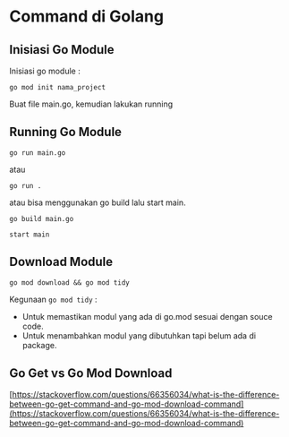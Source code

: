 # Command di Golang

## Inisiasi Go Module

Inisiasi go module :

```
go mod init nama_project
```

Buat file main.go, kemudian lakukan running

## Running Go Module

```
go run main.go
```

atau

```
go run .
```

atau bisa menggunakan go build lalu start main.

```
go build main.go
```

```
start main
```

## Download Module

```
go mod download && go mod tidy
```

Kegunaan `go mod tidy` :

* Untuk memastikan modul yang ada di go.mod sesuai dengan souce code.
* Untuk menambahkan modul yang dibutuhkan tapi belum ada di package.

## Go Get vs Go Mod Download

[https://stackoverflow.com/questions/66356034/what-is-the-difference-between-go-get-command-and-go-mod-download-command](https://stackoverflow.com/questions/66356034/what-is-the-difference-between-go-get-command-and-go-mod-download-command)
